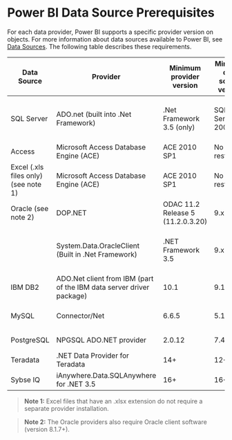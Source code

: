 ﻿<properties
   pageTitle="Power BI data source prerequisites"
   description="Power BI data source prerequisites"
   services="powerbi"
   documentationCenter=""
   authors="davidiseminger"
   manager="mblythe"
   backup=""
   editor=""
   tags=""
   qualityFocus="no"
   qualityDate=""/>

<tags
   ms.service="powerbi"
   ms.devlang="NA"
   ms.topic="article"
   ms.tgt_pltfrm="NA"
   ms.workload="powerbi"
   ms.date="04/15/2016"
   ms.author="davidi"/>

# Power BI Data Source Prerequisites

For each data provider, Power BI supports a specific provider version on objects. For more information about data sources available to Power BI, see [Data Sources](powerbi-desktop-data-sources). The following table describes these requirements.

|Data Source|Provider|Minimum provider version|Minimum data source version|Supported data source objects|Download link|
|---|---|---|---|---|---|
|SQL Server|ADO.net (built into .Net Framework)|.Net Framework 3.5 (only)|SQL Server 2005+|Tables/Views, Scalar functions, Table functions|Included in .NET Framework 3.5 or above
|Access|Microsoft Access Database Engine (ACE)| ACE 2010 SP1|No restriction|Tables/Views|[Download link](http://go.microsoft.com/fwlink/?linkid=285987&clcid=0x409)
|Excel (.xls files only) (see note 1)|Microsoft Access Database Engine (ACE)|ACE 2010 SP1|No restriction|Tables, Sheets|[Download link](http://go.microsoft.com/fwlink/?linkid=285987&clcid=0x409)
|Oracle (see note 2)| DOP.NET|ODAC 11.2 Release 5 (11.2.0.3.20)|9.x+|Tables/Views|[Download link](http://go.microsoft.com/fwlink/?linkid=272376&clcid=0x409)
| |System.Data.OracleClient (Built in .Net Framework)|.NET Framework 3.5|9.x+|Tables/Views|Included in .NET Framework 3.5 or above
|IBM DB2|ADO.Net client from IBM (part of the IBM data server driver package)|10.1|9.1+|Tables/Views|[Download link](http://go.microsoft.com/fwlink/?linkid=274911&clcid=0x409)
|MySQL|Connector/Net|6.6.5|5.1|Tables/Views, Scalar functions|[Download link](http://go.microsoft.com/fwlink/?linkid=278885&clcid=0x409)
|PostgreSQL|NPGSQL ADO.NET provider| 2.0.12|7.4|Tables/Views|[Download link](http://go.microsoft.com/fwlink/?linkid=282716&clcid=0x409)
|Teradata|.NET Data Provider for Teradata|14+|12+|Tables/Views|[Download link](http://go.microsoft.com/fwlink/?linkid=278886&clcid=0x409)
|Sybse IQ|iAnywhere.Data.SQLAnywhere for .NET 3.5|16+|16+|Tables/Views|[Download link](http://go.microsoft.com/fwlink/?linkid=324846)


> **Note 1:** Excel files that have an .xlsx extension do not require a separate provider installation.

> **Note 2:** The Oracle providers also require Oracle client software (version 8.1.7+).

